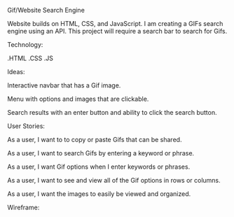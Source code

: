 Gif/Website Search Engine


Website builds on HTML, CSS, and JavaScript. I am creating a GIFs search engine using an API. This project will require a search bar to
search for Gifs.


Technology:

.HTML
.CSS
.JS


Ideas:

Interactive navbar that has a Gif image.

Menu with options and images that are clickable.

Search results with an enter button and ability to click the search button.


User Stories:

As a user, I want to to copy or paste Gifs that can be shared.

As a user, I want to search Gifs by entering a keyword or phrase.

As a user, I want Gif options when I enter keywords or phrases.

As a user, I want to see and view all of the Gif options in rows or columns.

As a user, I want the images to easily be viewed and organized.


Wireframe:
